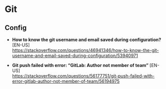 # Git

## Config
- **How to know the git username and email saved during configuration?** [EN-US] \
https://stackoverflow.com/questions/46941346/how-to-know-the-git-username-and-email-saved-during-configuration/53940971

- **Git push failed with error: “GitLab: Author not member of team”** [EN-US] \
https://stackoverflow.com/questions/56177751/git-push-failed-with-error-gitlab-author-not-member-of-team/56194975
